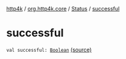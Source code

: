 [http4k](../../index.md) / [org.http4k.core](../index.md) / [Status](index.md) / [successful](./successful.md)

# successful

`val successful: `[`Boolean`](https://kotlinlang.org/api/latest/jvm/stdlib/kotlin/-boolean/index.html) [(source)](https://github.com/http4k/http4k/blob/master/http4k-core/src/main/kotlin/org/http4k/core/Status.kt#L67)